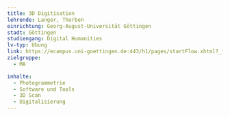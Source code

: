 ```yaml
---
title: 3D Digitisation
lehrende: Langer, Thorben
einrichtung: Georg-August-Universität Göttingen
stadt: Göttingen
studiengang: Digital Humanities
lv-typ: Übung
link: https://ecampus.uni-goettingen.de:443/h1/pages/startFlow.xhtml?_flowId=detailView-flow&unitId=58843&periodId=272&navigationPosition=courseoverviewShow
zielgruppe:
  - MA

inhalte:
  - Photogrammetrie
  - Software und Tools
  - 3D Scan
  - Digitalisierung
---
```

 
